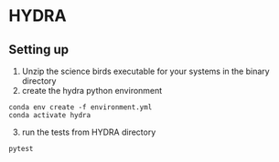 # HYDRA

## Setting up
1. Unzip the science birds executable for your systems in the binary directory
2. create the hydra python environment
```
conda env create -f environment.yml
conda activate hydra
```
3. run the tests from HYDRA directory
```
pytest
```
